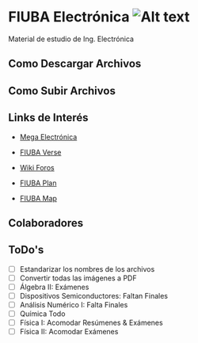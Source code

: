 # FIUBA Electrónica    ![Alt text](https://cms.fi.uba.ar/uploads/logo_FIUBA_color_2_eb5b4d0124.png)
 
 Material de estudio de Ing. Electrónica

## Como Descargar Archivos 

## Como Subir Archivos


## Links de Interés

- [Mega Electrónica](https://mega.nz/folder/jVwnjCDJ#IcPqdY2XnOKU83iyZ5La4w)

- [FIUBA Verse](https://fiubaverse.github.io/)

- [Wiki Foros](http://wiki.foros-fiuba.com.ar/)

- [FIUBA Plan](https://fede.dm/FIUBA-Plan/)

- [FIUBA Map](https://fede.dm/FIUBA-Map/)

## Colaboradores

## ToDo's

- [ ] Estandarizar los nombres de los archivos
- [ ] Convertir todas las imágenes a PDF
- [ ] Álgebra II: Exámenes
- [ ] Dispositivos Semiconductores: Faltan Finales
- [ ] Análisis Numérico I: Falta Finales
- [ ] Química Todo
- [ ] Física I: Acomodar Resúmenes & Exámenes
- [ ] Física II: Acomodar Exámenes
